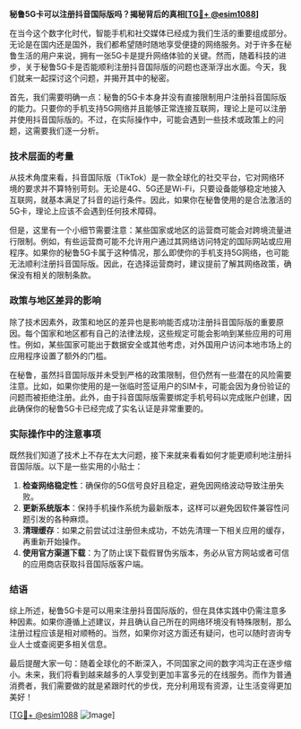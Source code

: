 **秘鲁5G卡可以注册抖音国际版吗？揭秘背后的真相[[TG💪+ @esim1088](https://t.me/s/esim1088)]**

在当今这个数字化时代，智能手机和社交媒体已经成为我们生活的重要组成部分。无论是在国内还是国外，我们都希望随时随地享受便捷的网络服务。对于许多在秘鲁生活的用户来说，拥有一张5G卡是提升网络体验的关键。然而，随着科技的进步，关于秘鲁5G卡是否能顺利注册抖音国际版的问题也逐渐浮出水面。今天，我们就来一起探讨这个问题，并揭开其中的秘密。

首先，我们需要明确一点：秘鲁的5G卡本身并没有直接限制用户注册抖音国际版的能力。只要你的手机支持5G网络并且能够正常连接互联网，理论上是可以注册并使用抖音国际版的。不过，在实际操作中，可能会遇到一些技术或政策上的问题，这需要我们逐一分析。

### 技术层面的考量

从技术角度来看，抖音国际版（TikTok）是一款全球化的社交平台，它对网络环境的要求并不算特别苛刻。无论是4G、5G还是Wi-Fi，只要设备能够稳定地接入互联网，就基本满足了抖音的运行条件。因此，如果你在秘鲁使用的是合法激活的5G卡，理论上应该不会遇到任何技术障碍。

但是，这里有一个小细节需要注意：某些国家或地区的运营商可能会对跨境流量进行限制。例如，有些运营商可能不允许用户通过其网络访问特定的国际网站或应用程序。如果你的秘鲁5G卡属于这种情况，那么即使你的手机支持5G网络，也可能无法顺利注册抖音国际版。因此，在选择运营商时，建议提前了解其网络政策，确保没有相关的限制条款。

### 政策与地区差异的影响

除了技术因素外，政策和地区的差异也是影响能否成功注册抖音国际版的重要原因。每个国家和地区都有自己的法律法规，这些规定可能会影响到某些应用的可用性。例如，某些国家可能出于数据安全或其他考虑，对外国用户访问本地市场上的应用程序设置了额外的门槛。

在秘鲁，虽然抖音国际版并未受到严格的政策限制，但仍然有一些潜在的风险需要注意。比如，如果你使用的是一张临时签证用户的SIM卡，可能会因为身份验证的问题而被拒绝注册。此外，由于抖音国际版需要绑定手机号码以完成账户创建，因此确保你的秘鲁5G卡已经完成了实名认证是非常重要的。

### 实际操作中的注意事项

既然我们知道了技术上不存在太大问题，接下来就来看看如何才能更顺利地注册抖音国际版。以下是一些实用的小贴士：

1. **检查网络稳定性**：确保你的5G信号良好且稳定，避免因网络波动导致注册失败。
2. **更新系统版本**：保持手机操作系统为最新版本，这样可以避免因软件兼容性问题引发的各种麻烦。
3. **清理缓存**：如果之前尝试过注册但未成功，不妨先清理一下相关应用的缓存，再重新开始操作。
4. **使用官方渠道下载**：为了防止误下载假冒伪劣版本，务必从官方网站或者可信的应用商店获取抖音国际版客户端。

### 结语

综上所述，秘鲁5G卡是可以用来注册抖音国际版的，但在具体实践中仍需注意多种因素。如果你遵循上述建议，并且确认自己所在的网络环境没有特殊限制，那么注册过程应该是相对顺畅的。当然，如果你对这方面还有疑问，也可以随时咨询专业人士或查阅更多相关信息。

最后提醒大家一句：随着全球化的不断深入，不同国家之间的数字鸿沟正在逐步缩小。未来，我们将看到越来越多的人享受到更加丰富多元的在线服务。而作为普通消费者，我们需要做的就是紧跟时代的步伐，充分利用现有资源，让生活变得更加美好！

[[TG💪+ @esim1088](https://t.me/s/esim1088) ![Image](https://i.postimg.cc/4NQfJmqS/Snipaste-2025-05-13-00-14-12.png)]